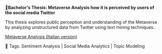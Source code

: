 **📄Bachelor's Thesis: Metaverse Analysis how it is perceived by users of the social media Twitter**

This thesis explores public perception and understanding of the Metaverse by analyzing unstructured data from Twitter using text mining techniques.

[Metaverse Analysis (Italian version)](https://github.com/AuroraMusitelli/Bachelors---Thesis/blob/main/tesi_MetaverseAnalysis.pdf)

📎 Tags: Sentiment Analysis | Social Media Analytics | Topic Modeling
